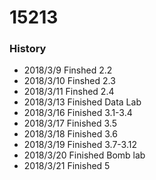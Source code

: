 # 15213
### History
- 2018/3/9   Finshed 2.2
- 2018/3/10  Finshed 2.3
- 2018/3/11  Finshed 2.4
- 2018/3/13  Finished Data Lab
- 2018/3/16  Finished 3.1-3.4
- 2018/3/17  Finished 3.5
- 2018/3/18  Finished 3.6
- 2018/3/19  Finished 3.7-3.12
- 2018/3/20  Finished Bomb lab
- 2018/3/21  Finished 5
